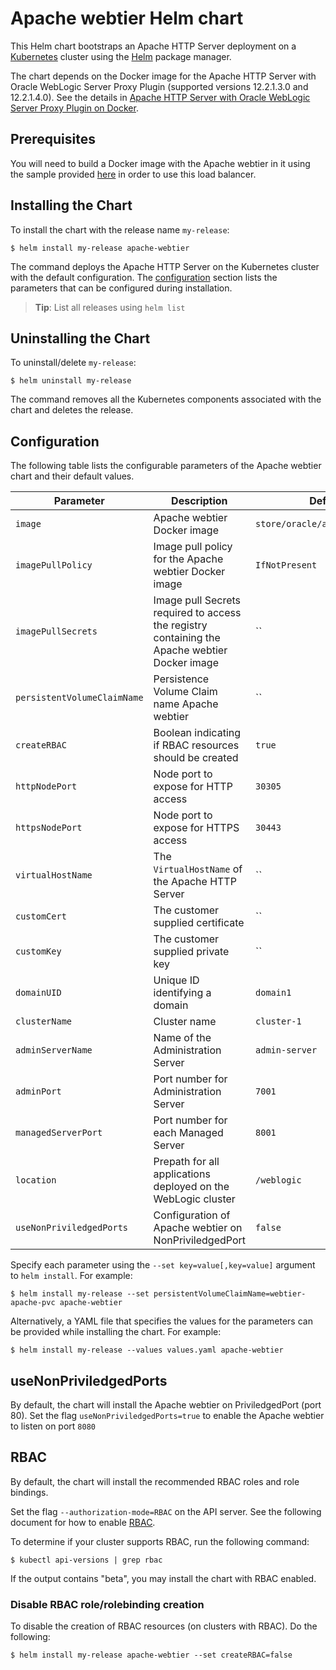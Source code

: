 # Apache webtier Helm chart

This Helm chart bootstraps an Apache HTTP Server deployment on a [Kubernetes](http://kubernetes.io) cluster using the [Helm](https://helm.sh) package manager.
 
The chart depends on the Docker image for the Apache HTTP Server with Oracle WebLogic Server Proxy Plugin (supported versions 12.2.1.3.0 and 12.2.1.4.0). See the details in [Apache HTTP Server with Oracle WebLogic Server Proxy Plugin on Docker](https://github.com/oracle/docker-images/tree/master/OracleWebLogic/samples/12213-webtier-apache).

## Prerequisites

You will need to build a Docker image with the Apache webtier in it using the sample provided [here](https://github.com/oracle/docker-images/tree/master/OracleWebLogic/samples/12213-webtier-apache)
in order to use this load balancer.

## Installing the Chart
To install the chart with the release name `my-release`:
```console
$ helm install my-release apache-webtier
```
The command deploys the Apache HTTP Server on the Kubernetes cluster with the default configuration. The [configuration](#configuration) section lists the parameters that can be configured during installation.

> **Tip**: List all releases using `helm list`

## Uninstalling the Chart

To uninstall/delete `my-release`:

```console
$ helm uninstall my-release
```

The command removes all the Kubernetes components associated with the chart and deletes the release.

## Configuration

The following table lists the configurable parameters of the Apache webtier chart and their default values.


| Parameter                          | Description                                                   | Default               |
| -----------------------------------| ------------------------------------------------------------- | ----------------------|
| `image`                            | Apache webtier Docker image                                   | `store/oracle/apache:12.2.1.3` |
| `imagePullPolicy`                  | Image pull policy for the Apache webtier Docker image         | `IfNotPresent`        |
| `imagePullSecrets`                 | Image pull Secrets required to access the registry containing the Apache webtier Docker image| ``|
| `persistentVolumeClaimName`        | Persistence Volume Claim name Apache webtier                  | ``                    |
| `createRBAC`                       | Boolean indicating if RBAC resources should be created        | `true`                |
| `httpNodePort`                     | Node port to expose for HTTP access                           | `30305`               |
| `httpsNodePort`                    | Node port to expose for HTTPS access                          | `30443`               |
| `virtualHostName`                  | The `VirtualHostName` of the Apache HTTP Server               | ``                    |
| `customCert`                       | The customer supplied certificate                             | ``                    |
| `customKey`                        | The customer supplied private key                             | ``                    |
| `domainUID`                        | Unique ID identifying a domain                                | `domain1`             |
| `clusterName`                      | Cluster name                                                  | `cluster-1`           |
| `adminServerName`                  | Name of the Administration Server                             | `admin-server`        |
| `adminPort`                        | Port number for Administration Server                         | `7001`                |
| `managedServerPort`                | Port number for each Managed Server                           | `8001`                |
| `location`                         | Prepath for all applications deployed on the WebLogic cluster | `/weblogic`           |
| `useNonPriviledgedPorts`           | Configuration of Apache webtier on NonPriviledgedPort         | `false`               |


Specify each parameter using the `--set key=value[,key=value]` argument to `helm install`. For example:

```console
$ helm install my-release --set persistentVolumeClaimName=webtier-apache-pvc apache-webtier
```

Alternatively, a YAML file that specifies the values for the parameters can be provided while
installing the chart. For example:

```console
$ helm install my-release --values values.yaml apache-webtier
```
## useNonPriviledgedPorts
By default, the chart will install the Apache webtier on PriviledgedPort (port 80). Set the flag `useNonPriviledgedPorts=true` to enable the Apache webtier to listen on port `8080`


## RBAC
By default, the chart will install the recommended RBAC roles and role bindings.

Set the flag `--authorization-mode=RBAC` on the API server. See the following document for how to enable [RBAC](https://kubernetes.io/docs/reference/access-authn-authz/rbac/).

To determine if your cluster supports RBAC, run the following command:

```console
$ kubectl api-versions | grep rbac
```

If the output contains "beta", you may install the chart with RBAC enabled.

### Disable RBAC role/rolebinding creation

To disable the creation of RBAC resources (on clusters with RBAC). Do the following:

```console
$ helm install my-release apache-webtier --set createRBAC=false
```

